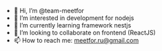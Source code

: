 - 👋 Hi, I’m @team-meetfor
- 👀 I’m interested in development for nodejs
- 🌱 I’m currently learning framework nestjs
- 💞️ I’m looking to collaborate on frontend (ReactJS)
- 📫 How to reach me: meetfor.ru@gmail.com

<!---
team-meetfor/team-meetfor is a ✨ special ✨ repository because its `README.md` (this file) appears on your GitHub profile.
You can click the Preview link to take a look at your changes.
--->
